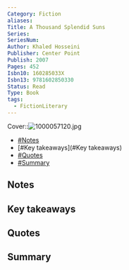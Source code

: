 ```yaml
---
Category: Fiction
aliases: 
Title: A Thousand Splendid Suns
Series: 
SeriesNum: 
Author: Khaled Hosseini
Publisher: Center Point
Publish: 2007
Pages: 452
Isbn10: 160285033X
Isbn13: 9781602850330
Status: Read
Type: Book
tags:
  - FictionLiterary
---
```




 Cover::![1000057120.jpg](1000057120.jpg)

- [#Notes](#Notes)
- [#Key takeaways](#Key takeaways)
- [#Quotes](#Quotes)
- [#Summary](#Summary)

## Notes

## Key takeaways

## Quotes

## Summary






